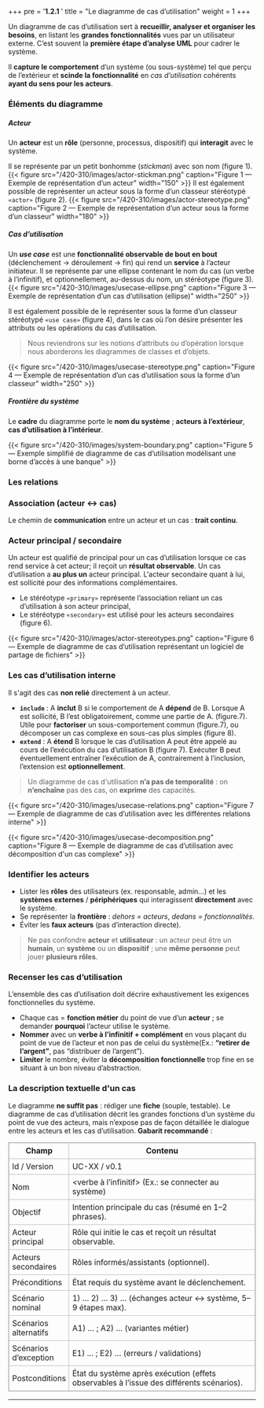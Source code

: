 +++
pre = '<b>1.2.1 </b>'
title = "Le diagramme de cas d’utilisation"
weight = 1
+++

Un diagramme de cas d’utilisation sert à **recueillir, analyser et organiser les besoins**, en listant les **grandes fonctionnalités** vues par un utilisateur externe. C’est souvent la **première étape d’analyse UML** pour cadrer le système. 

Il **capture le comportement** d’un système (ou sous-système) tel que perçu de l’extérieur et **scinde la fonctionnalité** en *cas d’utilisation* cohérents **ayant du sens pour les acteurs**. 

### Éléments du diagramme

##### Acteur
Un **acteur** est un **rôle** (personne, processus, dispositif) qui **interagit** avec le système. 

Il se représente par un petit bonhomme (*stickman*) avec son nom (figure 1). 
{{< figure src="/420-310/images/actor-stickman.png" caption="Figure 1 — Exemple de représentation d’un acteur"  width="150" >}}
Il est également possible de représenter un acteur sous la forme d’un classeur stéréotypé 
 `«actor»` (figure 2).
{{< figure src="/420-310/images/actor-stereotype.png" caption="Figure 2 — Exemple de représentation d’un acteur sous la forme d’un classeur"  width="180" >}}

##### Cas d’utilisation
Un ***use case*** est une **fonctionnalité observable de bout en bout** (déclenchement → déroulement → fin) qui rend un **service** à l’acteur initiateur. 
Il se représente par une ellipse contenant le nom du cas (un verbe à l’infinitif), et optionnellement, au-dessus du nom, un stéréotype (figure 3).
{{< figure src="/420-310/images/usecase-ellipse.png" caption="Figure 3 — Exemple de représentation d’un cas d’utilisation (ellipse)" width="250" >}}

Il est également possible de le représenter sous la forme d’un classeur stéréotypé  `«use case»` (figure 4), dans le cas où l’on désire présenter les attributs ou les opérations du cas d’utilisation.
> Nous reviendrons sur les notions d’attributs ou d’opération lorsque nous aborderons les diagrammes de classes et d’objets.

{{< figure src="/420-310/images/usecase-stereotype.png" caption="Figure 4 — Exemple de représentation d’un cas d’utilisation sous la forme d’un classeur" width="250" >}}

##### Frontière du système
Le **cadre** du diagramme porte le **nom du système** ; **acteurs à l’extérieur**, **cas d’utilisation à l’intérieur**. 

{{< figure src="/420-310/images/system-boundary.png" caption="Figure 5 — Exemple simplifié de diagramme de cas d’utilisation modélisant une borne d’accès à une banque" >}}

### Les relations

### Association (acteur ↔ cas)
Le chemin de **communication** entre un acteur et un cas : **trait continu**. 

### Acteur **principal** / **secondaire**
Un acteur est qualifié de principal pour un cas d’utilisation lorsque ce cas rend service à cet acteur; il reçoit un **résultat observable**. Un cas d’utilisation a **au plus un** acteur principal. L'acteur secondaire quant à lui, est sollicité pour des informations complémentaires. 

- Le stéréotype  `«primary»` représente l’association reliant un cas d’utilisation à son acteur principal, 
- Le stéréotype `«secondary»` est utilisé pour les acteurs secondaires (figure 6).
  
{{< figure src="/420-310/images/actor-stereotypes.png" caption="Figure 6 — Exemple de diagramme de cas d’utilisation représentant un logiciel de partage de fichiers" >}}

### Les cas d’utilisation **interne**
Il s'agit des cas **non relié** directement à un acteur. 

- **`include`** : A **inclut** B si le comportement de A **dépend** de B. Lorsque A est sollicité, B l’est obligatoirement, comme une partie de A. (figure.7). Utile pour **factoriser** un sous-comportement commun (figure.7), ou décomposer un cas complexe en sous-cas plus simples (figure 8). 
- **`extend`** : A **étend** B lorsque le cas d’utilisation A peut être appelé au cours de l’exécution du cas d’utilisation B (figure 7). Exécuter B peut éventuellement entraîner l’exécution de A, contrairement à l’inclusion, l’extension est **optionnellement**.
  
> Un diagramme de cas d'utilisation **n’a pas de temporalité** : on **n’enchaîne** pas des cas, on **exprime** des capacités. 

{{< figure src="/420-310/images/usecase-relations.png" caption="Figure 7 — Exemple de diagramme de cas d’utilisation avec les différentes relations interne" >}}

{{< figure src="/420-310/images/usecase-decomposition.png" caption="Figure 8 — Exemple de diagramme de cas d’utilisation avec décomposition d'un cas complexe" >}}

### Identifier **les acteurs**
- Lister les **rôles** des utilisateurs (ex. responsable, admin…) et les **systèmes externes** / **périphériques** qui interagissent **directement** avec le système.  
- Se représenter la **frontière** : *dehors = acteurs*, *dedans = fonctionnalités*.  
- Éviter les **faux acteurs** (pas d’interaction directe). 

> Ne pas confondre **acteur** et **utilisateur** : un acteur peut être un **humain**, un **système** ou un **dispositif** ; une **même personne** peut jouer **plusieurs rôles**.

### Recenser **les cas d’utilisation**
L’ensemble des cas d’utilisation doit décrire exhaustivement les exigences fonctionnelles du système.
- Chaque cas = **fonction métier** du point de vue d’un **acteur** ; se demander **pourquoi** l’acteur utilise le système.  
- **Nommer** avec un **verbe à l’infinitif + complément** en vous plaçant du point de vue de l’acteur et non pas de celui du système(Ex.: **“retirer de l’argent”**, pas “distribuer de l’argent”).  
- **Limiter** le nombre, éviter la **décomposition fonctionnelle** trop fine en se situant à un bon niveau d’abstraction. 

### La description textuelle d'un cas 
Le diagramme **ne suffit pas** : rédiger une **fiche** (souple, testable). Le diagramme de cas d’utilisation décrit les grandes fonctions d’un système du point de vue des acteurs, mais n’expose pas de façon détaillée le dialogue entre les acteurs et les cas d’utilisation.
**Gabarit recommandé** :  

<table style="width:100%; border-collapse:collapse; border:1px solid #bbb; font-size:0.98rem;">
  <tr>
    <th style="border:1px solid #bbb; padding:6px; width:22%;">Champ</th>
    <th style="border:1px solid #bbb; padding:6px;">Contenu</th>
  </tr>
  <tr><td style="border:1px solid #bbb; padding:6px;">Id / Version</td><td style="border:1px solid #bbb; padding:6px;">UC-XX / v0.1</td></tr>
  <tr><td style="border:1px solid #bbb; padding:6px;">Nom</td><td style="border:1px solid #bbb; padding:6px;">&lt;verbe à l’infinitif&gt; (Ex.: se connecter au système)</td></tr>
  <tr><td style="border:1px solid #bbb; padding:6px;">Objectif</td><td style="border:1px solid #bbb; padding:6px;">Intention principale du cas (résumé en 1–2 phrases).</td></tr>
  <tr><td style="border:1px solid #bbb; padding:6px;">Acteur principal</td><td style="border:1px solid #bbb; padding:6px;">Rôle qui initie le cas et reçoit un résultat observable.</td></tr>
  <tr><td style="border:1px solid #bbb; padding:6px;">Acteurs secondaires</td><td style="border:1px solid #bbb; padding:6px;">Rôles informés/assistants (optionnel).</td></tr>
  <tr><td style="border:1px solid #bbb; padding:6px;">Préconditions</td><td style="border:1px solid #bbb; padding:6px;">État requis du système avant le déclenchement.</td></tr>
  <tr>
    <td style="border:1px solid #bbb; padding:6px;">Scénario nominal</td>
    <td style="border:1px solid #bbb; padding:6px;">
      1) … 2) … 3) … (échanges acteur ↔ système, 5–9 étapes max).
    </td>
  </tr>
  <tr>
    <td style="border:1px solid #bbb; padding:6px;">Scénarios alternatifs</td>
    <td style="border:1px solid #bbb; padding:6px;">A1) … ; A2) … (variantes métier)</td>
  </tr>
  <tr>
    <td style="border:1px solid #bbb; padding:6px;">Scénarios d’exception</td>
    <td style="border:1px solid #bbb; padding:6px;">E1) … ; E2) … (erreurs / validations)</td>
  </tr>
  <tr><td style="border:1px solid #bbb; padding:6px;">Postconditions</td><td style="border:1px solid #bbb; padding:6px;">État du système après exécution (effets observables à l’issue des différents scénarios).</td></tr>
</table>

---
<!-- Exercice de use case dans rencontre 03 à la fin  -->
